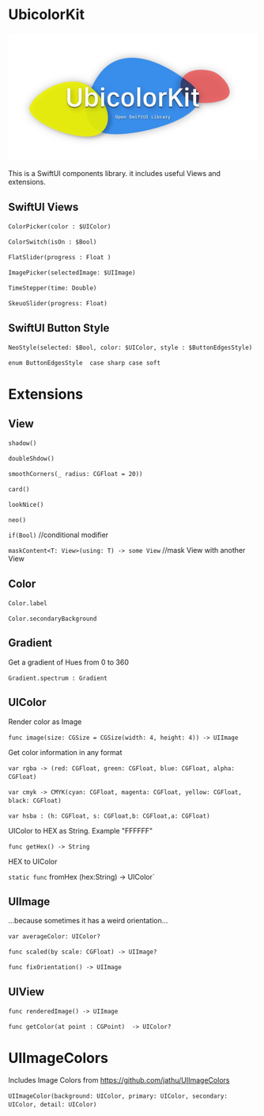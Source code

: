 
# UbicolorKit

<h3 align="center">
<img src="Sources/UbicolorKit/ubicolorkit.jpg">
</h3>


This is a SwiftUI components library. it includes useful Views and extensions.


## SwiftUI Views

`ColorPicker(color : $UIColor)`

`ColorSwitch(isOn : $Bool)`

`FlatSlider(progress : Float )`

`ImagePicker(selectedImage: $UIImage)`

`TimeStepper(time: Double)`

`SkeuoSlider(progress: Float)`

## SwiftUI Button Style

`NeoStyle(selected: $Bool, color: $UIColor, style : $ButtonEdgesStyle)`

`enum ButtonEdgesStyle 
    case sharp
    case soft`
    
    

# Extensions

## View

`shadow()`

`doubleShdow()`

`smoothCorners(_ radius: CGFloat = 20))`

`card()`

`lookNice()`

`neo()`

`if(Bool)` //conditional modifier

`maskContent<T: View>(using: T) -> some View` //mask View with another View


## Color

`Color.label`

`Color.secondaryBackground`

## Gradient

Get a gradient of Hues from 0 to 360

`Gradient.spectrum : Gradient` 


## UIColor

Render color as Image

`func image(size: CGSize = CGSize(width: 4, height: 4)) -> UIImage`

Get color information in any format

`var rgba -> (red: CGFloat, green: CGFloat, blue: CGFloat, alpha: CGFloat)`

`var cmyk -> CMYK(cyan: CGFloat, magenta: CGFloat, yellow: CGFloat, black: CGFloat)`

`var hsba : (h: CGFloat, s: CGFloat,b: CGFloat,a: CGFloat)`

UIColor to HEX as String. Example "FFFFFF"

`func getHex() -> String` 

HEX to UIColor

`static func` fromHex (hex:String) -> UIColor`



## UIImage

...because sometimes it has a weird orientation...

`var averageColor: UIColor?`

`func scaled(by scale: CGFloat) -> UIImage?`

`func fixOrientation() -> UIImage`



## UIView

`func renderedImage() -> UIImage`

`func getColor(at point : CGPoint)  -> UIColor?`



# UIImageColors

Includes Image Colors from  https://github.com/jathu/UIImageColors

`UIImageColor(background: UIColor, primary: UIColor, secondary: UIColor, detail: UIColor)`

